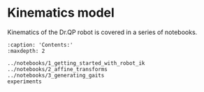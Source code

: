 # Kinematics model

Kinematics of the Dr.QP robot is covered in a series of notebooks.

```{toctree}
:caption: 'Contents:'
:maxdepth: 2

../notebooks/1_getting_started_with_robot_ik
../notebooks/2_affine_transforms
../notebooks/3_generating_gaits
experiments
```
